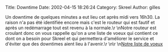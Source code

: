 Title: Downtime
Date: 2002-04-15 18:26:24
Category: Skreel
Author: gilles

Un downtime de quelques minutes a eut lieu cet après midi vers 16h30. La raison n'a pas été identifiée encore mais c'est le routeur qui est fautif et après un redémarrage tout est revenu à la normale.\r
\nNotre routeur est croulant donc on vous rappelle qu'on a une liste de voeux qui contient ce dont on a besoin pour Skreel et qui permettera d'améliorer le service et d'éviter que des downtimes aient lieu à l'avenir.\r
\n\r
\n[Notre liste de voeux](http://www.skreel.org/~veins/wishlist.html)